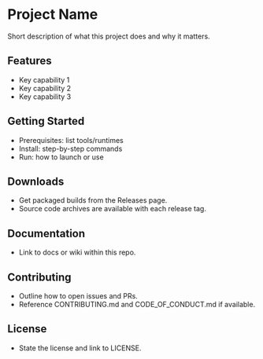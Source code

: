 # Project Name

Short description of what this project does and why it matters.

## Features
- Key capability 1
- Key capability 2
- Key capability 3

## Getting Started
- Prerequisites: list tools/runtimes
- Install: step-by-step commands
- Run: how to launch or use

## Downloads
- Get packaged builds from the Releases page.
- Source code archives are available with each release tag.

## Documentation
- Link to docs or wiki within this repo.

## Contributing
- Outline how to open issues and PRs.
- Reference CONTRIBUTING.md and CODE_OF_CONDUCT.md if available.

## License
- State the license and link to LICENSE.
